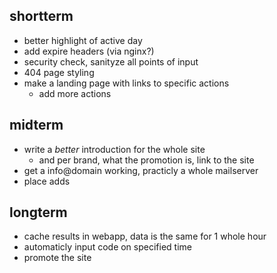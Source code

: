 ## shortterm

* better highlight of active day
* add expire headers (via nginx?)
* security check, sanityze all points of input
* 404 page styling
* make a landing page with links to specific actions
    * add more actions

## midterm

* write a *better* introduction for the whole site
    * and per brand, what the promotion is, link to the site
* get a info@domain working, practicly a whole mailserver
* place adds

## longterm

* cache results in webapp, data is the same for 1 whole hour
* automaticly input code on specified time
* promote the site
